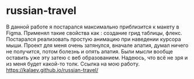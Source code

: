 # russian-travel
В данной работе я постарался максимально приблизится к макету в Figma. Применял такие свойства как : создание грид таблицы, флекс. 
Постарался реализовать простую анимацию при наведении курсора мыши.
Проект для меня очень затянулся, вначале апатия, думал ничего не получится, потом болезнь и опять апатия. Были мысли вообще оставить уже эту затею
с веб образованием. Надеюсь, что всё не зря и из меня будет какой-то толк. 
Ссылка на мою работу. https://kalaev.github.io/russian-travel/ 
